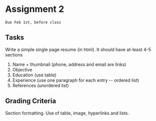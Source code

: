 # Assignment 2
`Due Feb 1st, before class`


## Tasks

Write a simple single page resume (in html). It should have at-least 4-5 sections

1. Name + thumbnail (phone, address and email are links) 
2. Objective 
3. Education (use table) 
4. Experience (use one paragraph for each entry -- ordered list) 
5. References (unordered list)


## Grading Criteria

Section formatting. Use of table, image, hyperlinks and lists.

